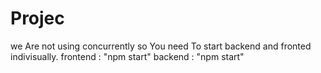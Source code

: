 # Projec
we Are not using concurrently so You need To start backend and fronted indivisually.
frontend : "npm start"
backend : "npm start"
